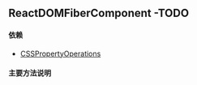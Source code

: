 ## <span id="reactdomfibercomponent">ReactDOMFiberComponent -TODO</span>
>
#### 依赖
* [CSSPropertyOperations](#csspropertyoperations)

#### 主要方法说明
```javascript

```